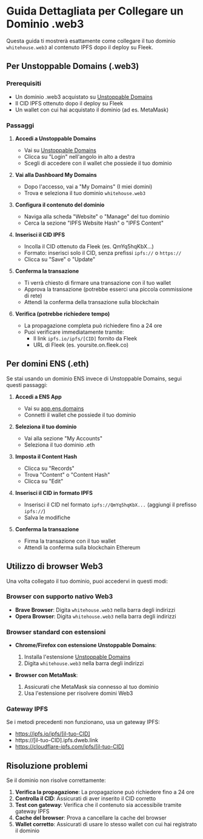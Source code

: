# Guida Dettagliata per Collegare un Dominio .web3

Questa guida ti mostrerà esattamente come collegare il tuo dominio `whitehouse.web3` al contenuto IPFS dopo il deploy su Fleek.

## Per Unstoppable Domains (.web3)

### Prerequisiti
- Un dominio .web3 acquistato su [Unstoppable Domains](https://unstoppabledomains.com)
- Il CID IPFS ottenuto dopo il deploy su Fleek
- Un wallet con cui hai acquistato il dominio (ad es. MetaMask)

### Passaggi

1. **Accedi a Unstoppable Domains**
   - Vai su [Unstoppable Domains](https://unstoppabledomains.com)
   - Clicca su "Login" nell'angolo in alto a destra
   - Scegli di accedere con il wallet che possiede il tuo dominio

2. **Vai alla Dashboard My Domains**
   - Dopo l'accesso, vai a "My Domains" (I miei domini)
   - Trova e seleziona il tuo dominio `whitehouse.web3`

3. **Configura il contenuto del dominio**
   - Naviga alla scheda "Website" o "Manage" del tuo dominio
   - Cerca la sezione "IPFS Website Hash" o "IPFS Content"

4. **Inserisci il CID IPFS**
   - Incolla il CID ottenuto da Fleek (es. QmYq5hqKbX...)
   - Formato: inserisci solo il CID, senza prefissi `ipfs://` o `https://` 
   - Clicca su "Save" o "Update"

5. **Conferma la transazione**
   - Ti verrà chiesto di firmare una transazione con il tuo wallet
   - Approva la transazione (potrebbe esserci una piccola commissione di rete)
   - Attendi la conferma della transazione sulla blockchain

6. **Verifica (potrebbe richiedere tempo)**
   - La propagazione completa può richiedere fino a 24 ore
   - Puoi verificare immediatamente tramite:
     * Il link `ipfs.io/ipfs/[CID]` fornito da Fleek
     * URL di Fleek (es. yoursite.on.fleek.co)

## Per domini ENS (.eth)

Se stai usando un dominio ENS invece di Unstoppable Domains, segui questi passaggi:

1. **Accedi a ENS App**
   - Vai su [app.ens.domains](https://app.ens.domains)
   - Connetti il wallet che possiede il tuo dominio

2. **Seleziona il tuo dominio**
   - Vai alla sezione "My Accounts"
   - Seleziona il tuo dominio .eth

3. **Imposta il Content Hash**
   - Clicca su "Records"
   - Trova "Content" o "Content Hash"
   - Clicca su "Edit"

4. **Inserisci il CID in formato IPFS**
   - Inserisci il CID nel formato `ipfs://QmYq5hqKbX...` (aggiungi il prefisso `ipfs://`)
   - Salva le modifiche

5. **Conferma la transazione**
   - Firma la transazione con il tuo wallet
   - Attendi la conferma sulla blockchain Ethereum

## Utilizzo di browser Web3

Una volta collegato il tuo dominio, puoi accedervi in questi modi:

### Browser con supporto nativo Web3
- **Brave Browser**: Digita `whitehouse.web3` nella barra degli indirizzi
- **Opera Browser**: Digita `whitehouse.web3` nella barra degli indirizzi

### Browser standard con estensioni
- **Chrome/Firefox con estensione Unstoppable Domains**:
  1. Installa l'estensione [Unstoppable Domains](https://chrome.google.com/webstore/detail/unstoppable-domains/beelkklmblgdljamcmoffgfbdddfpnnl)
  2. Digita `whitehouse.web3` nella barra degli indirizzi

- **Browser con MetaMask**:
  1. Assicurati che MetaMask sia connesso al tuo dominio
  2. Usa l'estensione per risolvere domini Web3

### Gateway IPFS
Se i metodi precedenti non funzionano, usa un gateway IPFS:
- https://ipfs.io/ipfs/[il-tuo-CID]
- https://[il-tuo-CID].ipfs.dweb.link
- https://cloudflare-ipfs.com/ipfs/[il-tuo-CID]

## Risoluzione problemi

Se il dominio non risolve correttamente:

1. **Verifica la propagazione**: La propagazione può richiedere fino a 24 ore
2. **Controlla il CID**: Assicurati di aver inserito il CID corretto
3. **Test con gateway**: Verifica che il contenuto sia accessibile tramite gateway IPFS
4. **Cache del browser**: Prova a cancellare la cache del browser
5. **Wallet corretto**: Assicurati di usare lo stesso wallet con cui hai registrato il dominio
